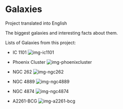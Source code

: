 # Galaxies

Project translated into English

The biggest galaxies and interesting facts about them.

Lists of Galaxies from this project:

- IC 1101 ![img-ic1101](https://github.com/csconfort1/Galaxies/assets/113508854/a3b331ff-6949-4406-8fda-c46676eb7576)

- Phoenix Cluster ![img-phoenixcluster](https://github.com/csconfort1/Galaxies/assets/113508854/af423b15-d066-4b6c-8bf6-06877d4c8f03)

- NGC 262 ![img-ngc262](https://github.com/csconfort1/Galaxies/assets/113508854/6cae4b1e-c3c7-40b5-8b47-df81c529d1d8)

- NGC 4889 ![img-ngc4889](https://github.com/csconfort1/Galaxies/assets/113508854/9e46b96f-3d4b-4608-928b-fd943541e8dd)

- NGC 4874 ![img-ngc4874](https://github.com/csconfort1/Galaxies/assets/113508854/a0b7dd3b-57a2-4347-a6c0-a40aec2fc2eb)

- A2261-BCG ![img-a2261-bcg](https://github.com/csconfort1/Galaxies/assets/113508854/df6ab1dd-70d0-425a-a527-b9d10af6a7fa)




